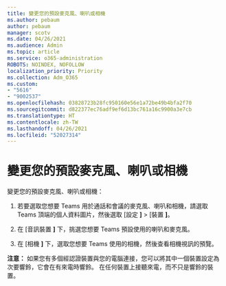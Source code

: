 ```yaml
---
title: 變更您的預設麥克風、喇叭或相機
ms.author: pebaum
author: pebaum
manager: scotv
ms.date: 04/26/2021
ms.audience: Admin
ms.topic: article
ms.service: o365-administration
ROBOTS: NOINDEX, NOFOLLOW
localization_priority: Priority
ms.collection: Adm_O365
ms.custom:
- "5616"
- "9002537"
ms.openlocfilehash: 03828723b28fc950160e56e1a72be49b4bfa2f70
ms.sourcegitcommit: d822377ec76adf9ef6d13bc761a16c9900a3e7cb
ms.translationtype: HT
ms.contentlocale: zh-TW
ms.lasthandoff: 04/26/2021
ms.locfileid: "52027314"
---
```

# <a name="change-your-default-mic-speaker-or-camera"></a>變更您的預設麥克風、喇叭或相機

變更您的預設麥克風、喇叭或相機：

1. 若要選取您想要 Teams 用於通話和會議的麥克風、喇叭和相機，請選取 Teams 頂端的個人資料圖片，然後選取 [設定 **]**  >  [裝置 **]**。

1. 在 [音訊裝置 **]** 下，挑選您想要 Teams 預設使用的喇叭和麥克風。 

1. 在 [相機 **]** 下，選取您想要 Teams 使用的相機，然後查看相機視訊的預覽。 

**注意：** 如果您有多個經認證裝置與您的電腦連接，您可以將其中一個裝置設定為次要響鈴，它會在有來電時響鈴。 在任何裝置上接聽來電，而不只是響鈴的裝置。